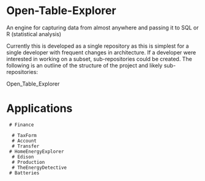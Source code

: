 Open-Table-Explorer
===================

An engine for capturing data from almost anywhere and passing it to SQL or R (statistical analysis)

Currently this is developed as a single repository as this is simplest for a single developer with frequent changes in architecture. If a developer were interested in working on a subset, sub-repositories could be created. The following is an outline of the structure of the project and likely sub-repositories:
 
Open_Table_Explorer
 
# Applications
     # Finance
   
      # TaxForm
      # Account
      # Transfer
     # HomeEnergyExplorer
      # Edison
      # Production
      # TheEnergyDetective
     # Batteries
    
